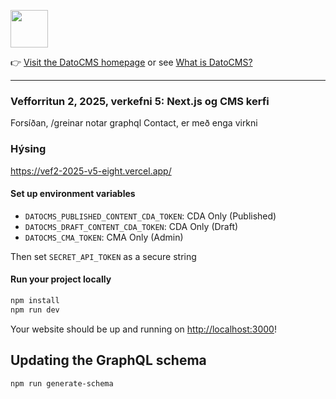 <!--datocms-autoinclude-header start-->
<a href="https://www.datocms.com/"><img src="https://www.datocms.com/images/full_logo.svg" height="60"></a>

👉 [Visit the DatoCMS homepage](https://www.datocms.com) or see [What is DatoCMS?](#what-is-datocms)

---
<!--datocms-autoinclude-header end-->


### Vefforritun 2, 2025, verkefni 5: Next.js og CMS kerfi

Forsíðan, /greinar notar graphql
Contact, er með enga virkni

### Hýsing

https://vef2-2025-v5-eight.vercel.app/

#### Set up environment variables

- `DATOCMS_PUBLISHED_CONTENT_CDA_TOKEN`: CDA Only (Published)
- `DATOCMS_DRAFT_CONTENT_CDA_TOKEN`: CDA Only (Draft)
- `DATOCMS_CMA_TOKEN`: CMA Only (Admin)

Then set `SECRET_API_TOKEN` as a secure string

#### Run your project locally

```bash
npm install
npm run dev
```

Your website should be up and running on [http://localhost:3000](http://localhost:3000)!


## Updating the GraphQL schema

```
npm run generate-schema
```

